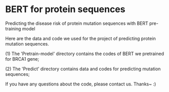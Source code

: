 # BERT for protein sequences
Predicting the disease risk of protein mutation sequences with BERT pre-training model

Here are the data and code we used for the project of predicting protein mutation sequences.

(1) The 'Pretrain-model' directory contains the codes of BERT we pretrained for BRCA1 gene;

(2) The 'Predict' directory contains data and codes for predicting mutation sequences;

If you have any questions about the code, please contact us.
Thanks~ :)
